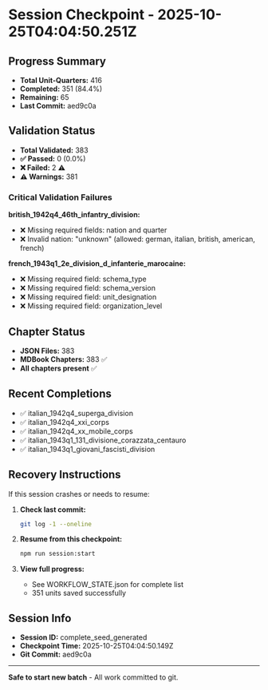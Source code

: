 # Session Checkpoint - 2025-10-25T04:04:50.251Z

## Progress Summary

- **Total Unit-Quarters:** 416
- **Completed:** 351 (84.4%)
- **Remaining:** 65
- **Last Commit:** aed9c0a

## Validation Status

- **Total Validated:** 383
- **✅ Passed:** 0 (0.0%)
- **❌ Failed:** 2 ⚠️
- **⚠️ Warnings:** 381

### Critical Validation Failures

**british_1942q4_46th_infantry_division:**
  - ❌ Missing required fields: nation and quarter
  - ❌ Invalid nation: "unknown" (allowed: german, italian, british, american, french)

**french_1943q1_2e_division_d_infanterie_marocaine:**
  - ❌ Missing required field: schema_type
  - ❌ Missing required field: schema_version
  - ❌ Missing required field: unit_designation
  - ❌ Missing required field: organization_level

## Chapter Status

- **JSON Files:** 383
- **MDBook Chapters:** 383 ✅
- **All chapters present** ✅

## Recent Completions

- ✅ italian_1942q4_superga_division
- ✅ italian_1942q4_xxi_corps
- ✅ italian_1942q4_xx_mobile_corps
- ✅ italian_1943q1_131_divisione_corazzata_centauro
- ✅ italian_1943q1_giovani_fascisti_division

## Recovery Instructions

If this session crashes or needs to resume:

1. **Check last commit:**
   ```bash
   git log -1 --oneline
   ```

2. **Resume from this checkpoint:**
   ```bash
   npm run session:start
   ```

3. **View full progress:**
   - See WORKFLOW_STATE.json for complete list
   - 351 units saved successfully

## Session Info

- **Session ID:** complete_seed_generated
- **Checkpoint Time:** 2025-10-25T04:04:50.149Z
- **Git Commit:** aed9c0a

---

**Safe to start new batch** - All work committed to git.
